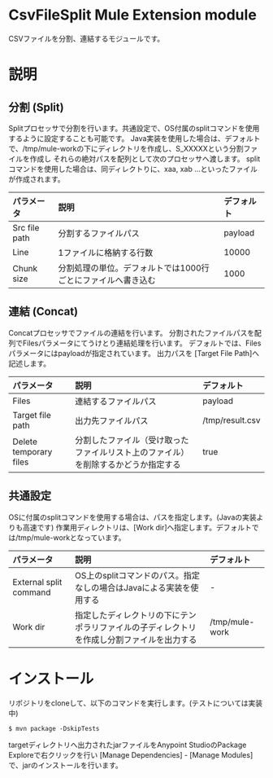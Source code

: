 # CsvFileSplit Mule Extension module

CSVファイルを分割、連結するモジュールです。

# 説明

## 分割 (Split)
Splitプロセッサで分割を行います。共通設定で、OS付属のsplitコマンドを使用するように設定することも可能です。
Java実装を使用した場合は、デフォルトで、/tmp/mule-workの下にディレクトリを作成し、S_XXXXXという分割ファイルを作成し
それらの絶対パスを配列として次のプロセッサへ渡します。
splitコマンドを使用した場合は、同ディレクトりに、xaa, xab ...といったファイルが作成されます。

| パラメータ  | 説明                                                  | デフォルト   |
|:----------|:-----------------------------------------------------|:-----------|
| Src file path  | 分割するファイルパス                                      | payload  |
| Line  | 1ファイルに格納する行数                                       | 10000   |
| Chunk size  | 分割処理の単位。デフォルトでは1000行ごとにファイルへ書き込む   | 1000   |


## 連結 (Concat)
Concatプロセッサでファイルの連結を行います。
分割されたファイルパスを配列でFilesパラメータにてうけとり連結処理を行います。
デフォルトでは、Filesパラメータにはpayloadが指定されています。
出力パスを [Target File Path]へ記述します。

| パラメータ  | 説明                                                  | デフォルト   |
|:----------|:-----------------------------------------------------|:-----------|
| Files     | 連結するファイルパス                                      | payload  |
| Target file path  | 出力先ファイルパス                                | /tmp/result.csv   |
| Delete temporary files  | 分割したファイル（受け取ったファイルリスト上のファイル）を削除するかどうか指定する   | true   |


## 共通設定
OSに付属のsplitコマンドを使用する場合は、パスを指定します。(Javaの実装よりも高速です)
作業用ディレクトリは、[Work dir]へ指定します。デフォルトでは/tmp/mule-workとなっています。

| パラメータ  | 説明                                                  | デフォルト   |
|:----------|:-----------------------------------------------------|:-----------|
| External split command     | OS上のsplitコマンドのパス。指定なしの場合はJavaによる実装を使用する     | -  |
| Work dir  | 指定したディレクトリの下にテンポラリファイルの子ディレクトリを作成し分割ファイルを出力する   | /tmp/mule-work |

# インストール

リポジトリをcloneして、以下のコマンドを実行します。(テストについては実装中)
```
$ mvn package -DskipTests
```
targetディレクトリへ出力されたjarファイルをAnypoint StudioのPackage Exploreで右クリックを行い
[Manage Dependencies] - [Manage Modules]で、jarのインストールを行います。
